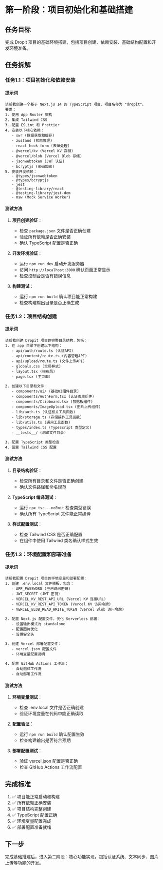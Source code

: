 # 第一阶段：项目初始化和基础搭建

## 任务目标

完成 Dropit 项目的基础环境搭建，包括项目创建、依赖安装、基础结构配置和开发环境准备。

## 任务拆解

### 任务1.1：项目初始化和依赖安装

#### 提示词

```
请帮我创建一个基于 Next.js 14 的 TypeScript 项目，项目名称为 "dropit"。
要求：
1. 使用 App Router 架构
2. 集成 Tailwind CSS
3. 配置 ESLint 和 Prettier
4. 安装以下核心依赖：
   - swr (数据获取和缓存)
   - zustand (状态管理)
   - react-hook-form (表单处理)
   - @vercel/kv (Vercel KV 存储)
   - @vercel/blob (Vercel Blob 存储)
   - jsonwebtoken (JWT 认证)
   - bcryptjs (密码加密)
5. 安装开发依赖：
   - @types/jsonwebtoken
   - @types/bcryptjs
   - jest
   - @testing-library/react
   - @testing-library/jest-dom
   - msw (Mock Service Worker)
```

#### 测试方法

1. **项目创建验证**：
   - 检查 `package.json` 文件是否正确创建
   - 验证所有依赖是否正确安装
   - 确认 TypeScript 配置是否正确

2. **开发环境验证**：
   - 运行 `npm run dev` 启动开发服务器
   - 访问 `http://localhost:3000` 确认页面正常显示
   - 检查控制台是否有错误信息

3. **构建测试**：
   - 运行 `npm run build` 确认项目能正常构建
   - 检查构建输出目录是否正确生成

### 任务1.2：项目结构创建

#### 提示词

```
请帮我创建 Dropit 项目的完整目录结构，包括：
1. 在 app 目录下创建以下结构：
   - api/auth/route.ts (认证API)
   - api/content/route.ts (内容管理API)
   - api/upload/route.ts (文件上传API)
   - globals.css (全局样式)
   - layout.tsx (根布局)
   - page.tsx (主页面)

2. 创建以下目录和文件：
   - components/ui/ (基础UI组件目录)
   - components/AuthForm.tsx (认证表单组件)
   - components/Clipboard.tsx (剪贴板组件)
   - components/ImageUpload.tsx (图片上传组件)
   - lib/auth.ts (认证相关工具函数)
   - lib/storage.ts (存储操作工具函数)
   - lib/utils.ts (通用工具函数)
   - types/index.ts (TypeScript 类型定义)
   - __tests__/ (测试文件目录)

3. 配置 TypeScript 类型检查
4. 设置 Tailwind CSS 配置
```

#### 测试方法

1. **目录结构验证**：
   - 检查所有目录和文件是否正确创建
   - 确认文件路径和命名规范

2. **TypeScript 编译测试**：
   - 运行 `npx tsc --noEmit` 检查类型错误
   - 确认所有 TypeScript 文件能正常编译

3. **样式配置测试**：
   - 检查 Tailwind CSS 是否正确配置
   - 在组件中使用 Tailwind 类名确认样式生效

### 任务1.3：环境配置和部署准备

#### 提示词

```
请帮我配置 Dropit 项目的环境变量和部署配置：
1. 创建 .env.local 文件模板，包含：
   - APP_PASSWORD (应用访问密码)
   - JWT_SECRET (JWT 密钥)
   - VERCEL_KV_REST_API_URL (Vercel KV 连接URL)
   - VERCEL_KV_REST_API_TOKEN (Vercel KV 访问令牌)
   - VERCEL_BLOB_READ_WRITE_TOKEN (Vercel Blob 访问令牌)

2. 配置 Next.js 配置文件，优化 Serverless 部署：
   - 设置输出模式为 standalone
   - 配置图片优化
   - 设置安全头

3. 创建 Vercel 部署配置文件：
   - vercel.json 配置文件
   - 环境变量配置说明

4. 配置 GitHub Actions 工作流：
   - 自动测试工作流
   - 自动部署工作流
```

#### 测试方法

1. **环境变量测试**：
   - 检查 .env.local 文件是否正确创建
   - 验证环境变量在代码中能正确读取

2. **配置验证**：
   - 运行 `npm run build` 确认配置生效
   - 检查构建输出是否符合预期

3. **部署配置测试**：
   - 验证 vercel.json 配置是否正确
   - 检查 GitHub Actions 工作流配置

## 完成标准

1. ✅ 项目能正常启动和构建
2. ✅ 所有依赖正确安装
3. ✅ 项目结构完整创建
4. ✅ TypeScript 配置正确
5. ✅ 环境变量配置完成
6. ✅ 部署配置准备就绪

## 下一步

完成基础搭建后，进入第二阶段：核心功能实现，包括认证系统、文本同步、图片上传等功能的开发。

